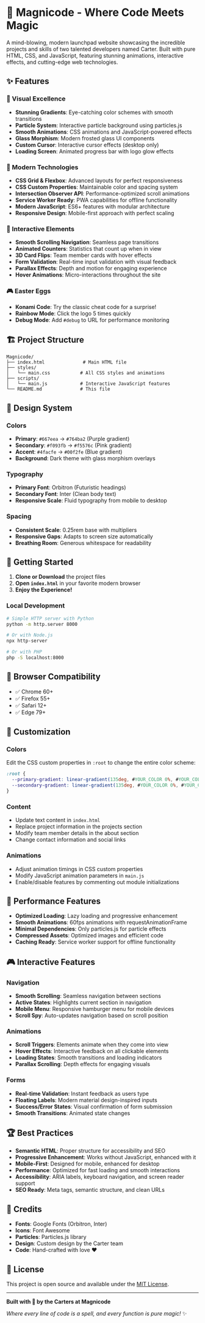 # 🚀 Magnicode - Where Code Meets Magic

A mind-blowing, modern launchpad website showcasing the incredible projects and skills of two talented developers named Carter. Built with pure HTML, CSS, and JavaScript, featuring stunning animations, interactive effects, and cutting-edge web technologies.

## ✨ Features

### 🎨 Visual Excellence
- **Stunning Gradients**: Eye-catching color schemes with smooth transitions
- **Particle System**: Interactive particle background using particles.js
- **Smooth Animations**: CSS animations and JavaScript-powered effects
- **Glass Morphism**: Modern frosted glass UI components
- **Custom Cursor**: Interactive cursor effects (desktop only)
- **Loading Screen**: Animated progress bar with logo glow effects

### 🚀 Modern Technologies
- **CSS Grid & Flexbox**: Advanced layouts for perfect responsiveness
- **CSS Custom Properties**: Maintainable color and spacing system
- **Intersection Observer API**: Performance-optimized scroll animations
- **Service Worker Ready**: PWA capabilities for offline functionality
- **Modern JavaScript**: ES6+ features with modular architecture
- **Responsive Design**: Mobile-first approach with perfect scaling

### 🎯 Interactive Elements
- **Smooth Scrolling Navigation**: Seamless page transitions
- **Animated Counters**: Statistics that count up when in view
- **3D Card Flips**: Team member cards with hover effects
- **Form Validation**: Real-time input validation with visual feedback
- **Parallax Effects**: Depth and motion for engaging experience
- **Hover Animations**: Micro-interactions throughout the site

### 🎮 Easter Eggs
- **Konami Code**: Try the classic cheat code for a surprise!
- **Rainbow Mode**: Click the logo 5 times quickly
- **Debug Mode**: Add `#debug` to URL for performance monitoring

## 🏗️ Project Structure

```
Magnicode/
├── index.html              # Main HTML file
├── styles/
│   └── main.css           # All CSS styles and animations
├── scripts/
│   └── main.js            # Interactive JavaScript features
└── README.md              # This file
```

## 🎨 Design System

### Colors
- **Primary**: `#667eea` → `#764ba2` (Purple gradient)
- **Secondary**: `#f093fb` → `#f5576c` (Pink gradient)  
- **Accent**: `#4facfe` → `#00f2fe` (Blue gradient)
- **Background**: Dark theme with glass morphism overlays

### Typography
- **Primary Font**: Orbitron (Futuristic headings)
- **Secondary Font**: Inter (Clean body text)
- **Responsive Scale**: Fluid typography from mobile to desktop

### Spacing
- **Consistent Scale**: 0.25rem base with multipliers
- **Responsive Gaps**: Adapts to screen size automatically
- **Breathing Room**: Generous whitespace for readability

## 🚀 Getting Started

1. **Clone or Download** the project files
2. **Open `index.html`** in your favorite modern browser
3. **Enjoy the Experience!** 

### Local Development
```bash
# Simple HTTP server with Python
python -m http.server 8000

# Or with Node.js
npx http-server

# Or with PHP
php -S localhost:8000
```

## 📱 Browser Compatibility

- ✅ Chrome 60+
- ✅ Firefox 55+
- ✅ Safari 12+
- ✅ Edge 79+

## 🔧 Customization

### Colors
Edit the CSS custom properties in `:root` to change the entire color scheme:
```css
:root {
  --primary-gradient: linear-gradient(135deg, #YOUR_COLOR 0%, #YOUR_COLOR 100%);
  --secondary-gradient: linear-gradient(135deg, #YOUR_COLOR 0%, #YOUR_COLOR 100%);
}
```

### Content
- Update text content in `index.html`
- Replace project information in the projects section
- Modify team member details in the about section
- Change contact information and social links

### Animations
- Adjust animation timings in CSS custom properties
- Modify JavaScript animation parameters in `main.js`
- Enable/disable features by commenting out module initializations

## 🎯 Performance Features

- **Optimized Loading**: Lazy loading and progressive enhancement
- **Smooth Animations**: 60fps animations with requestAnimationFrame
- **Minimal Dependencies**: Only particles.js for particle effects
- **Compressed Assets**: Optimized images and efficient code
- **Caching Ready**: Service worker support for offline functionality

## 🎮 Interactive Features

### Navigation
- **Smooth Scrolling**: Seamless navigation between sections
- **Active States**: Highlights current section in navigation
- **Mobile Menu**: Responsive hamburger menu for mobile devices
- **Scroll Spy**: Auto-updates navigation based on scroll position

### Animations
- **Scroll Triggers**: Elements animate when they come into view
- **Hover Effects**: Interactive feedback on all clickable elements
- **Loading States**: Smooth transitions and loading indicators
- **Parallax Scrolling**: Depth effects for engaging visuals

### Forms
- **Real-time Validation**: Instant feedback as users type
- **Floating Labels**: Modern material design-inspired inputs
- **Success/Error States**: Visual confirmation of form submission
- **Smooth Transitions**: Animated state changes

## 🏆 Best Practices

- **Semantic HTML**: Proper structure for accessibility and SEO
- **Progressive Enhancement**: Works without JavaScript, enhanced with it
- **Mobile-First**: Designed for mobile, enhanced for desktop
- **Performance**: Optimized for fast loading and smooth interactions
- **Accessibility**: ARIA labels, keyboard navigation, and screen reader support
- **SEO Ready**: Meta tags, semantic structure, and clean URLs

## 🎨 Credits

- **Fonts**: Google Fonts (Orbitron, Inter)
- **Icons**: Font Awesome
- **Particles**: Particles.js library
- **Design**: Custom design by the Carter team
- **Code**: Hand-crafted with love ❤️

## 📄 License

This project is open source and available under the [MIT License](https://opensource.org/licenses/MIT).

---

**Built with 💜 by the Carters at Magnicode**

*Where every line of code is a spell, and every function is pure magic!* ✨